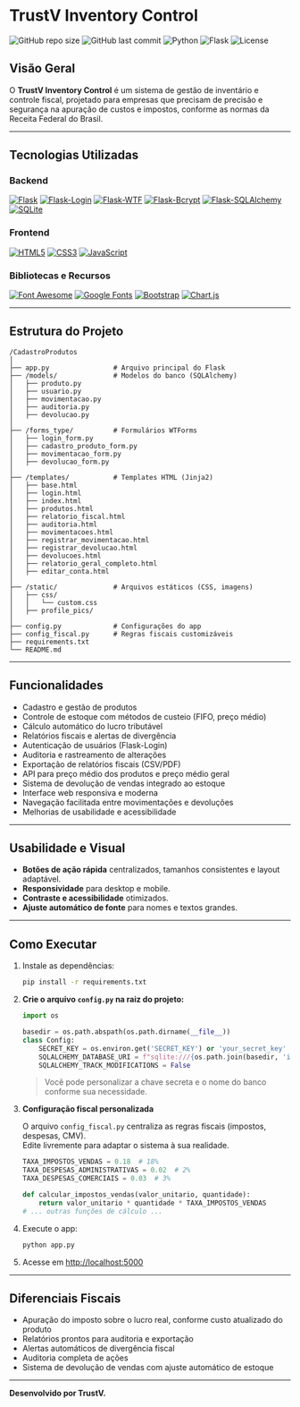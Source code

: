 # TrustV Inventory Control

![GitHub repo size](https://img.shields.io/github/repo-size/pedro-zucchi90/TrustV-Inventory-Control?style=flat-square)
![GitHub last commit](https://img.shields.io/github/last-commit/pedro-zucchi90/TrustV-Inventory-Control?style=flat-square)
![Python](https://img.shields.io/badge/Python-3.11%2B-blue?style=flat-square&logo=python)
![Flask](https://img.shields.io/badge/Flask-%23000?style=flat-square&logo=flask)
![License](https://img.shields.io/github/license/pedro-zucchi90/TrustV-Inventory-Control?style=flat-square)

## Visão Geral
O **TrustV Inventory Control** é um sistema de gestão de inventário e controle fiscal, projetado para empresas que precisam de precisão e segurança na apuração de custos e impostos, conforme as normas da Receita Federal do Brasil.

---

## Tecnologias Utilizadas

### Backend
[![Flask](https://img.shields.io/badge/Flask-%23000?style=for-the-badge&logo=flask)](https://flask.palletsprojects.com/)
[![Flask-Login](https://img.shields.io/badge/Flask_Login-%23000?style=for-the-badge&logo=flask)](https://flask-login.readthedocs.io/)
[![Flask-WTF](https://img.shields.io/badge/Flask_WTF-%23000?style=for-the-badge&logo=flask)](https://flask-wtf.readthedocs.io/)
[![Flask-Bcrypt](https://img.shields.io/badge/Flask_Bcrypt-%232C3E50?style=for-the-badge&logo=python&logoColor=white)](https://flask-bcrypt.readthedocs.io/)
[![Flask-SQLAlchemy](https://img.shields.io/badge/SQLAlchemy-%23C68639?style=for-the-badge&logo=python&logoColor=white)](https://flask-sqlalchemy.palletsprojects.com/)
[![SQLite](https://img.shields.io/badge/SQLite-%2307405e?style=for-the-badge&logo=sqlite&logoColor=white)](https://www.sqlite.org/index.html)

### Frontend
[![HTML5](https://img.shields.io/badge/HTML5-%23E34F26?style=for-the-badge&logo=html5&logoColor=white)](https://developer.mozilla.org/pt-BR/docs/Web/HTML)
[![CSS3](https://img.shields.io/badge/CSS3-%231572B6?style=for-the-badge&logo=css3&logoColor=white)](https://developer.mozilla.org/pt-BR/docs/Web/CSS)
[![JavaScript](https://img.shields.io/badge/JavaScript-%23F7DF1E?style=for-the-badge&logo=javascript&logoColor=black)](https://developer.mozilla.org/pt-BR/docs/Web/JavaScript)

### Bibliotecas e Recursos
[![Font Awesome](https://img.shields.io/badge/Font_Awesome-%23339AF0?style=for-the-badge&logo=fontawesome&logoColor=white)](https://fontawesome.com/)
[![Google Fonts](https://img.shields.io/badge/Google_Fonts-%234285F4?style=for-the-badge&logo=google&logoColor=white)](https://fonts.google.com/)
[![Bootstrap](https://img.shields.io/badge/Bootstrap-%237952B3?style=for-the-badge&logo=bootstrap&logoColor=white)](https://getbootstrap.com/)
[![Chart.js](https://img.shields.io/badge/Chart.js-%23FF6384?style=for-the-badge&logo=chartdotjs&logoColor=white)](https://www.chartjs.org/)

---

## Estrutura do Projeto

```text
/CadastroProdutos
│
├── app.py                # Arquivo principal do Flask
├── /models/              # Modelos do banco (SQLAlchemy)
│   ├── produto.py
│   ├── usuario.py
│   ├── movimentacao.py
│   ├── auditoria.py
│   ├── devolucao.py
│
├── /forms_type/          # Formulários WTForms
│   ├── login_form.py
│   ├── cadastro_produto_form.py
│   ├── movimentacao_form.py
│   ├── devolucao_form.py
│
├── /templates/           # Templates HTML (Jinja2)
│   ├── base.html
│   ├── login.html
│   ├── index.html
│   ├── produtos.html
│   ├── relatorio_fiscal.html
│   ├── auditoria.html
│   ├── movimentacoes.html
│   ├── registrar_movimentacao.html
│   ├── registrar_devolucao.html
│   ├── devolucoes.html
│   ├── relatorio_geral_completo.html
│   ├── editar_conta.html
│
├── /static/              # Arquivos estáticos (CSS, imagens)
│   ├── css/
│   │   └── custom.css
│   ├── profile_pics/
│
├── config.py             # Configurações do app
├── config_fiscal.py      # Regras fiscais customizáveis
├── requirements.txt
└── README.md
```

---

## Funcionalidades
- Cadastro e gestão de produtos
- Controle de estoque com métodos de custeio (FIFO, preço médio)
- Cálculo automático do lucro tributável
- Relatórios fiscais e alertas de divergência
- Autenticação de usuários (Flask-Login)
- Auditoria e rastreamento de alterações
- Exportação de relatórios fiscais (CSV/PDF)
- API para preço médio dos produtos e preço médio geral
- Sistema de devolução de vendas integrado ao estoque
- Interface web responsiva e moderna
- Navegação facilitada entre movimentações e devoluções
- Melhorias de usabilidade e acessibilidade

---

## Usabilidade e Visual
- **Botões de ação rápida** centralizados, tamanhos consistentes e layout adaptável.
- **Responsividade** para desktop e mobile.
- **Contraste e acessibilidade** otimizados.
- **Ajuste automático de fonte** para nomes e textos grandes.

---

## Como Executar

1. Instale as dependências:
   ```bash
   pip install -r requirements.txt
   ```
2. **Crie o arquivo `config.py` na raiz do projeto:**
   ```python
   import os

   basedir = os.path.abspath(os.path.dirname(__file__))
   class Config:
       SECRET_KEY = os.environ.get('SECRET_KEY') or 'your_secret_key'
       SQLALCHEMY_DATABASE_URI = f"sqlite:///{os.path.join(basedir, 'instance', 'database.db')}"
       SQLALCHEMY_TRACK_MODIFICATIONS = False
   ```
   > Você pode personalizar a chave secreta e o nome do banco conforme sua necessidade.

3. **Configuração fiscal personalizada**
   
   O arquivo `config_fiscal.py` centraliza as regras fiscais (impostos, despesas, CMV).  
   Edite livremente para adaptar o sistema à sua realidade.

   ```python
   TAXA_IMPOSTOS_VENDAS = 0.18  # 18%
   TAXA_DESPESAS_ADMINISTRATIVAS = 0.02  # 2%
   TAXA_DESPESAS_COMERCIAIS = 0.03  # 3%

   def calcular_impostos_vendas(valor_unitario, quantidade):
       return valor_unitario * quantidade * TAXA_IMPOSTOS_VENDAS
   # ... outras funções de cálculo ...
   ```

4. Execute o app:
   ```bash
   python app.py
   ```
5. Acesse em [http://localhost:5000](http://localhost:5000)

---

## Diferenciais Fiscais
- Apuração do imposto sobre o lucro real, conforme custo atualizado do produto
- Relatórios prontos para auditoria e exportação
- Alertas automáticos de divergência fiscal
- Auditoria completa de ações
- Sistema de devolução de vendas com ajuste automático de estoque

---

**Desenvolvido por TrustV.**
